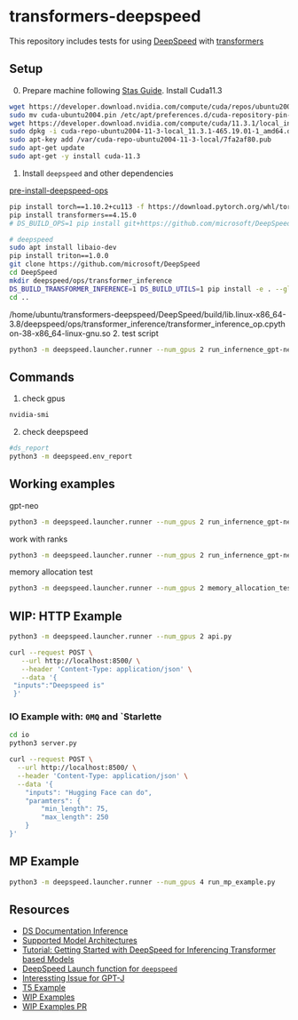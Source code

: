 # transformers-deepspeed

This repository includes tests for using [DeepSpeed](https://www.deepspeed.ai/) with [transformers](https://huggingface.co/docs/transformers/v4.16.2/en/main_classes/deepspeed#deepspeed-integration)


## Setup

0. Prepare machine following [Stas Guide](https://github.com/bigscience-workshop/Megatron-DeepSpeed/blob/main/.github/workflows/ci.md). Install Cuda11.3
```bash
wget https://developer.download.nvidia.com/compute/cuda/repos/ubuntu2004/x86_64/cuda-ubuntu2004.pin
sudo mv cuda-ubuntu2004.pin /etc/apt/preferences.d/cuda-repository-pin-600
wget https://developer.download.nvidia.com/compute/cuda/11.3.1/local_installers/cuda-repo-ubuntu2004-11-3-local_11.3.1-465.19.01-1_amd64.deb
sudo dpkg -i cuda-repo-ubuntu2004-11-3-local_11.3.1-465.19.01-1_amd64.deb
sudo apt-key add /var/cuda-repo-ubuntu2004-11-3-local/7fa2af80.pub
sudo apt-get update
sudo apt-get -y install cuda-11.3
```

1. Install `deepspeed` and other dependencies 

[pre-install-deepspeed-ops](https://www.deepspeed.ai/tutorials/advanced-install/#pre-install-deepspeed-ops)

```bash
pip install torch==1.10.2+cu113 -f https://download.pytorch.org/whl/torch_stable.html
pip install transformers==4.15.0
# DS_BUILD_OPS=1 pip install git+https://github.com/microsoft/DeepSpeed.git

# deepspeed 
sudo apt install libaio-dev
pip install triton==1.0.0
git clone https://github.com/microsoft/DeepSpeed
cd DeepSpeed
mkdir deepspeed/ops/transformer_inference
DS_BUILD_TRANSFORMER_INFERENCE=1 DS_BUILD_UTILS=1 pip install -e . --global-option="build_ext" --global-option="-j8" --no-cache -v --disable-pip-version-check 2>&1 | tee build.log
cd ..
```
/home/ubuntu/transformers-deepspeed/DeepSpeed/build/lib.linux-x86_64-3.8/deepspeed/ops/transformer_inference/transformer_inference_op.cpython-38-x86_64-linux-gnu.so
2. test script
```bash
python3 -m deepspeed.launcher.runner --num_gpus 2 run_infernence_gpt-neo.py
```

## Commands 

1. check gpus
```bash
nvidia-smi
```
2. check deepspeed
```bash
#ds_report
python3 -m deepspeed.env_report
```

## Working examples

gpt-neo
```bash
python3 -m deepspeed.launcher.runner --num_gpus 2 run_infernence_gpt-neo.py
```

work with ranks
```bash
python3 -m deepspeed.launcher.runner --num_gpus 2 run_infernence_gpt-neo.py
```

memory allocation test
```bash
python3 -m deepspeed.launcher.runner --num_gpus 2 memory_allocation_test.py
```

## WIP: HTTP Example

```bash
python3 -m deepspeed.launcher.runner --num_gpus 2 api.py
```

```bash
curl --request POST \
   --url http://localhost:8500/ \
   --header 'Content-Type: application/json' \
   --data '{
 "inputs":"Deepspeed is"
 }'
```

### IO Example with: `0MQ` and `Starlette

```bash
cd io
python3 server.py
```

```bash
curl --request POST \
  --url http://localhost:8500/ \
  --header 'Content-Type: application/json' \
  --data '{
	"inputs": "Hugging Face can do",
	"paramters": {
		"min_length": 75,
		"max_length": 250
	}
}'
```

## MP Example

```bash
python3 -m deepspeed.launcher.runner --num_gpus 4 run_mp_example.py
```


## Resources

* [DS Documentation Inference](https://deepspeed.readthedocs.io/en/latest/inference-init.html)
* [Supported Model Architectures](https://github.com/microsoft/DeepSpeed/blob/master/deepspeed/module_inject/replace_policy.py)
* [Tutorial: Getting Started with DeepSpeed for Inferencing Transformer based Models](https://www.deepspeed.ai/tutorials/inference-tutorial/)
* [DeepSpeed Launch function for `deepspeed`](https://github.com/microsoft/DeepSpeed/blob/dac9056e13ded1f931171c5f2461761c89fe2595/deepspeed/launcher/launch.py#L90)
* [Interessting Issue for GPT-J](https://github.com/microsoft/DeepSpeed/issues/1332) 
* [T5 Example](https://github.com/microsoft/DeepSpeed/pull/1711/files) 
* [WIP Examples](https://github.com/microsoft/DeepSpeedExamples/tree/inference/General-TP-examples/inference/huggingface)
* [WIP Examples PR](https://github.com/microsoft/DeepSpeedExamples/pull/144)


